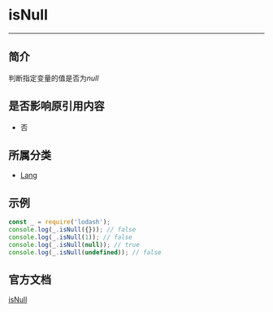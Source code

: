 # isNull

---

## 简介

判断指定变量的值是否为*null*

## 是否影响原引用内容

- 否

## 所属分类

- [Lang](/repository/libraries/Lodash/Lang.md#lang相关函数)

## 示例

```javascript
const _ = require('lodash');
console.log(_.isNull({})); // false
console.log(_.isNull(1)); // false
console.log(_.isNull(null)); // true
console.log(_.isNull(undefined)); // false
```

## 官方文档

[isNull](https://lodash.com/docs/4.17.15#isNull)